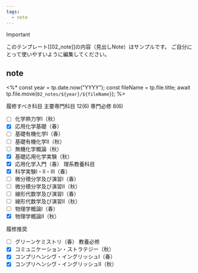 ```yaml
---
tags:
  - note
---
```

> [!IMPORTANT]
> このテンプレート[[02_note]]の内容（見出しNote）はサンプルです。
> ご自分にとって使いやすいように編集してください。

## note
<%*
const year = tp.date.now("YYYY");
const fileName = tp.file.title;
await tp.file.move(`02_notes/${year}/${fileName}`);
%>

履修すべき科目
主要専門科目 12(6)
専門必修 8(6)
- [ ] 化学熱力学Ⅰ（秋）
- [x] 応用化学基礎（春）
- [ ] 基礎有機化学Ⅰ（春）
- [ ] 基礎有機化学Ⅱ（秋）
- [ ] 無機化学概論（秋）
- [x] 基礎応用化学実験（秋）
- [x] 応用化学入門（春）
理系教養科目
- [x] 科学実験Ⅰ・Ⅱ・Ⅲ（春）
- [ ] 微分積分学及び演習Ⅰ（春）
- [ ] 微分積分学及び演習Ⅱ（秋）
- [ ] 線形代数学及び演習Ⅰ（春）
- [ ] 線形代数学及び演習Ⅱ（秋）
- [ ] 物理学概論Ⅰ（春）
- [x] 物理学概論Ⅱ（秋）

履修推奨
- [ ] グリーンケミストリ（春）
教養必修
- [x] コミュニケーション・ストラテジー（秋）
- [x] コンプリヘンシヴ・イングリッシュⅠ（春）
- [x] コンプリヘンシヴ・イングリッシュⅡ（秋）